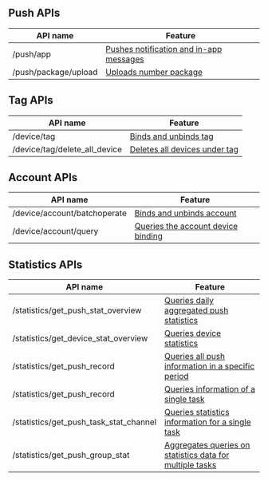 

## Push APIs


| API name       |    Feature       |
| ------------- | -------------    |
| /push/app         | [Pushes notification and in-app messages](https://intl.cloud.tencent.com/document/product/1024/33764) |
| /push/package/upload         | [Uploads number package](https://intl.cloud.tencent.com/document/product/1024/33765) |

## Tag APIs

| API name       |    Feature       |
| ------------- | -------------    |
| /device/tag        | [Binds and unbinds tag](https://intl.cloud.tencent.com/document/product/1024/33766) |
| /device/tag/delete_all_device       | [Deletes all devices under tag](https://intl.cloud.tencent.com/document/product/1024/33767) |

## Account APIs

| API name       |    Feature       |
| ------------- | -------------    |
| /device/account/batchoperate        | [Binds and unbinds account](https://intl.cloud.tencent.com/document/product/1024/33768) |
| /device/account/query      | [Queries the account device binding](https://intl.cloud.tencent.com/document/product/1024/33769) |



## Statistics APIs

| API name       |    Feature       |
| ------------- | -------------    |
|/statistics/get_push_stat_overview       | [Queries daily aggregated push statistics](https://intl.cloud.tencent.com/document/product/1024/33770) |
|/statistics/get_device_stat_overview      | [Queries device statistics](https://intl.cloud.tencent.com/document/product/1024/33771) |
| /statistics/get_push_record   | [Queries all push information in a specific period](https://intl.cloud.tencent.com/document/product/1024/33772) |
| /statistics/get_push_record   | [Queries information of a single task](https://intl.cloud.tencent.com/document/product/1024/33773) |
| /statistics/get_push_task_stat_channel   | [Queries statistics information for a single task](https://intl.cloud.tencent.com/document/product/1024/33774) |
| /statistics/get_push_group_stat    | [Aggregates queries on statistics data for multiple tasks](https://intl.cloud.tencent.com/document/product/1024/33775) |






